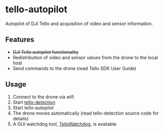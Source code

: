 # tello-autopilot

Autopilot of DJI Tello and acquisition of video and sensor information.

## Features

-   ~~DJI Tello autopilot functionality~~
-   Redistribution of video and sensor values from the drone to the local host
-   Send commands to the drone (read Tello SDK User Guide)

## Usage

1. Connect to the drone via wifi
2. Start [tello-detection](https://github.com/drone-autopilot/tello-detection)
3. Start tello-autopilot
4. The drone moves automatically (read tello-detection source code for details)
5. A GUI watchdog tool, [TelloWatchdog](https://github.com/drone-autopilot/TelloWatchdog), is available
